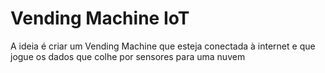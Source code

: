 # Vending Machine IoT

<p>A ideia é criar um Vending Machine que esteja conectada à internet e que jogue os dados que colhe por sensores para uma nuvem</p>

